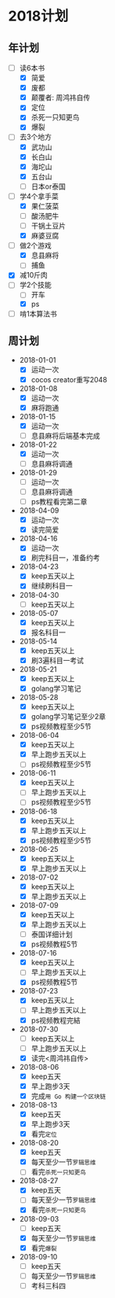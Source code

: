 # 2018计划

## 年计划

+ [ ] 读6本书
  + [x] 简爱
  + [x] 废都
  + [x] 颠覆者: 周鸿祎自传
  + [x] 定位
  + [x] 杀死一只知更鸟
  + [x] 爆裂
+ [ ] 去3个地方
  + [x] 武功山
  + [x] 长白山
  + [x] 海坨山
  + [x] 五台山
  + [ ] 日本or泰国
+ [ ] 学4个拿手菜
  + [x] 果仁菠菜
  + [ ] 酸汤肥牛
  + [ ] 干锅土豆片
  + [x] 麻婆豆腐
+ [ ] 做2个游戏
  + [x] 息县麻将
  + [ ] 捕鱼
+ [x] 减10斤肉
+ [ ] 学2个技能
  + [ ] 开车
  + [x] ps
+ [ ] 啃1本算法书

## 周计划

+ 2018-01-01
  + [x] 运动一次
  + [x] cocos creator重写2048
+ 2018-01-08
  + [x] 运动一次
  + [x] 麻将跑通
+ 2018-01-15
  + [x] 运动一次
  + [ ] 息县麻将后端基本完成
+ 2018-01-22
  + [x] 运动一次
  + [ ] 息县麻将调通
+ 2018-01-29
  + [ ] 运动一次
  + [ ] 息县麻将调通
  + [ ] ps教程看完第二章
+ 2018-04-09
  + [x] 运动一次
  + [x] 读完简爱
+ 2018-04-16
  + [x] 运动一次
  + [x] 刷完科目一，准备约考
+ 2018-04-23
  + [x] keep五天以上
  + [x] 继续刷科目一
+ 2018-04-30
  + [ ] keep五天以上
+ 2018-05-07
  + [x] keep五天以上
  + [x] 报名科目一
+ 2018-05-14
  + [x] keep五天以上
  + [x] 刷3遍科目一考试
+ 2018-05-21
  + [x] keep五天以上
  + [x] golang学习笔记
+ 2018-05-28
  + [x] keep五天以上
  + [x] golang学习笔记至少2章
  + [x] ps视频教程至少5节
+ 2018-06-04
  + [x] keep五天以上
  + [x] 早上跑步五天以上
  + [ ] ps视频教程至少5节
+ 2018-06-11
  + [x] keep五天以上
  + [ ] 早上跑步五天以上
  + [ ] ps视频教程至少5节
+ 2018-06-18
  + [x] keep五天以上
  + [x] 早上跑步五天以上
  + [x] ps视频教程至少5节
+ 2018-06-25
  + [x] keep五天以上
  + [x] 早上跑步五天以上
+ 2018-07-02
  + [x] keep五天以上
  + [x] 早上跑步五天以上
+ 2018-07-09
  + [x] keep五天以上
  + [x] 早上跑步五天以上
  + [ ] 泰国详细计划
  + [x] ps视频教程5节
+ 2018-07-16
  + [x] keep五天以上
  + [ ] 早上跑步五天以上
  + [x] ps视频教程5节
+ 2018-07-23
  + [x] keep五天以上
  + [ ] 早上跑步五天以上
  + [x] ps视频教程完結
+ 2018-07-30
  + [ ] keep五天以上
  + [ ] 早上跑步五天以上
  + [x] 读完<周鸿祎自传>
+ 2018-08-06
  + [x] keep五天
  + [x] 早上跑步3天
  + [x] 完成`用 Go 构建一个区块链`
+ 2018-08-13
  + [x] keep五天
  + [x] 早上跑步3天
  + [x] 看完`定位`
+ 2018-08-20
  + [x] keep五天
  + [x] 每天至少一节`罗辑思维`
  + [ ] 看完`杀死一只知更鸟`
+ 2018-08-27
  + [x] keep五天
  + [ ] 每天至少一节`罗辑思维`
  + [x] 看完`杀死一只知更鸟`
+ 2018-09-03
  + [ ] keep五天
  + [x] 每天至少一节`罗辑思维`
  + [x] 看完`爆裂`
+ 2018-09-10
  + [ ] keep五天
  + [ ] 每天至少一节`罗辑思维`
  + [ ] 考科三科四
